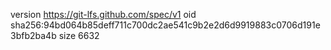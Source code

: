 version https://git-lfs.github.com/spec/v1
oid sha256:94bd064b85deff711c700dc2ae541c9b2e2d6d9919883c0706d191e3bfb2ba4b
size 6632
